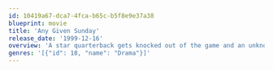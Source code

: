 ```yaml
---
id: 10419a67-dca7-4fca-b65c-b5f8e9e37a38
blueprint: movie
title: 'Any Given Sunday'
release_date: '1999-12-16'
overview: 'A star quarterback gets knocked out of the game and an unknown third stringer is called in to replace him. The unknown gives a stunning performance and forces the aging coach to reevaluate his game plans and life. A new co-owner/president adds to the pressure of winning. The new owner must prove her self in a male dominated world.'
genres: '[{"id": 18, "name": "Drama"}]'
---
```

